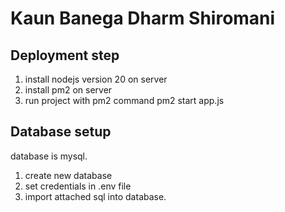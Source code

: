 # Kaun Banega Dharm Shiromani

## Deployment step

1. install nodejs version 20 on server
2. install pm2 on server
3. run project with pm2 command
pm2 start app.js


## Database setup
database is mysql. 

1. create new database
2. set credentials in .env file
3. import attached sql into database.






